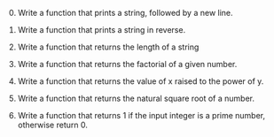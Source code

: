 0. Write a function that prints a string, followed by a new line.

1. Write a function that prints a string in reverse.

2. Write a function that returns the length of a string

3. Write a function that returns the factorial of a given number.

4. Write a function that returns the value of x raised to the power of y.

5. Write a function that returns the natural square root of a number.

6. Write a function that returns 1 if the input integer is a prime number, otherwise return 0.

